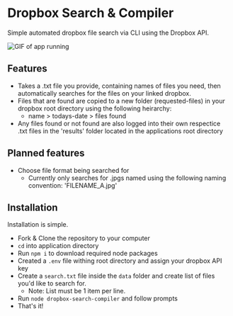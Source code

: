 # Dropbox Search & Compiler

Simple automated dropbox file search via CLI using the Dropbox API.

![GIF of app running](img/app-gif.gif)

## Features

* Takes a .txt file you provide, containing names of files you need, then automatically searches for the files on your linked dropbox.
* Files that are found are copied to a new folder (requested-files) in your dropbox root directory using the following heirarchy: 
  * name > todays-date > files found
* Any files found or not found are also logged into their own respectice .txt files in the 'results' folder located in the applications root directory

## Planned features

* Choose file format being searched for
  * Currently only searches for .jpgs named using the following naming convention: 'FILENAME_A.jpg'

## Installation

Installation is simple.
* Fork & Clone the repository to your computer
* `cd` into application directory
* Run `npm i` to download required node packages
* Created a `.env` file withing root directory and assign your dropbox API key
* Create a `search.txt` file inside the `data` folder and create list of files you'd like to search for.
  * Note: List must be 1 item per line. 
* Run `node dropbox-search-compiler` and follow prompts
* That's it!

